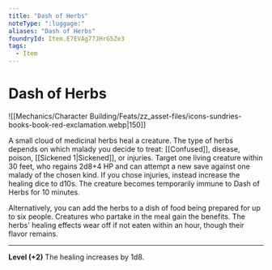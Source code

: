 ```yaml
---
title: "Dash of Herbs"
noteType: ":luggage:"
aliases: "Dash of Herbs"
foundryId: Item.E7EVAg77JHrG5Ze3
tags:
  - Item
---
```


# Dash of Herbs
![[Mechanics/Character Building/Feats/zz_asset-files/icons-sundries-books-book-red-exclamation.webp|150]]

A small cloud of medicinal herbs heal a creature. The type of herbs depends on which malady you decide to treat: [[Confused]], disease, poison, [[Sickened 1|Sickened]], or injuries. Target one living creature within 30 feet, who regains 2d8+4 HP and can attempt a new save against one malady of the chosen kind. If you chose injuries, instead increase the healing dice to d10s. The creature becomes temporarily immune to Dash of Herbs for 10 minutes.

Alternatively, you can add the herbs to a dish of food being prepared for up to six people. Creatures who partake in the meal gain the benefits. The herbs' healing effects wear off if not eaten within an hour, though their flavor remains.

* * *

**Level (+2)** The healing increases by 1d8.


